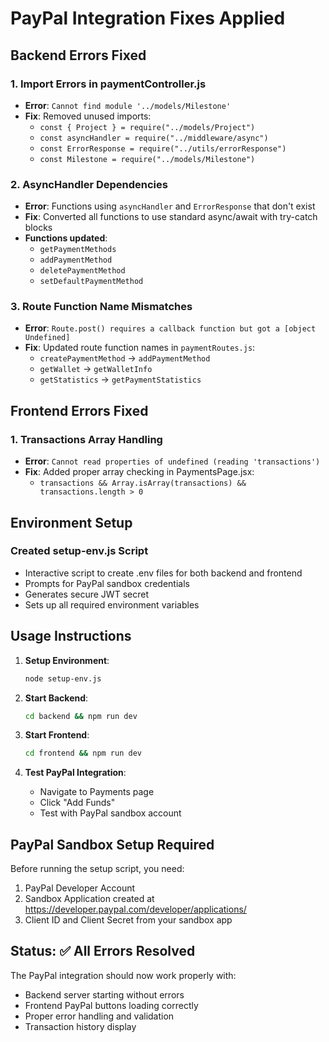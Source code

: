 # PayPal Integration Fixes Applied

## Backend Errors Fixed

### 1. Import Errors in paymentController.js
- **Error**: `Cannot find module '../models/Milestone'`
- **Fix**: Removed unused imports:
  - `const { Project } = require("../models/Project")`
  - `const asyncHandler = require("../middleware/async")`
  - `const ErrorResponse = require("../utils/errorResponse")`
  - `const Milestone = require("../models/Milestone")`

### 2. AsyncHandler Dependencies
- **Error**: Functions using `asyncHandler` and `ErrorResponse` that don't exist
- **Fix**: Converted all functions to use standard async/await with try-catch blocks
- **Functions updated**:
  - `getPaymentMethods`
  - `addPaymentMethod`
  - `deletePaymentMethod`
  - `setDefaultPaymentMethod`

### 3. Route Function Name Mismatches
- **Error**: `Route.post() requires a callback function but got a [object Undefined]`
- **Fix**: Updated route function names in `paymentRoutes.js`:
  - `createPaymentMethod` → `addPaymentMethod`
  - `getWallet` → `getWalletInfo`
  - `getStatistics` → `getPaymentStatistics`

## Frontend Errors Fixed

### 1. Transactions Array Handling
- **Error**: `Cannot read properties of undefined (reading 'transactions')`
- **Fix**: Added proper array checking in PaymentsPage.jsx:
  - `transactions && Array.isArray(transactions) && transactions.length > 0`

## Environment Setup

### Created setup-env.js Script
- Interactive script to create .env files for both backend and frontend
- Prompts for PayPal sandbox credentials
- Generates secure JWT secret
- Sets up all required environment variables

## Usage Instructions

1. **Setup Environment**:
   ```bash
   node setup-env.js
   ```

2. **Start Backend**:
   ```bash
   cd backend && npm run dev
   ```

3. **Start Frontend**:
   ```bash
   cd frontend && npm run dev
   ```

4. **Test PayPal Integration**:
   - Navigate to Payments page
   - Click "Add Funds"
   - Test with PayPal sandbox account

## PayPal Sandbox Setup Required

Before running the setup script, you need:
1. PayPal Developer Account
2. Sandbox Application created at https://developer.paypal.com/developer/applications/
3. Client ID and Client Secret from your sandbox app

## Status: ✅ All Errors Resolved

The PayPal integration should now work properly with:
- Backend server starting without errors
- Frontend PayPal buttons loading correctly
- Proper error handling and validation
- Transaction history display 